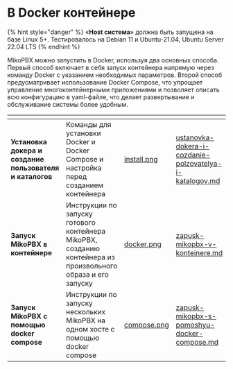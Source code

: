 # В Docker контейнере

{% hint style="danger" %}
«**Host система**» должна быть запущена на базе Linux 5+. Тестировалось на Debian 11 и Ubuntu-21.04, Ubuntu Server 22.04 LTS
{% endhint %}

MikoPBX можно запустить в Docker, используя два основных способа. Первый способ включает в себя запуск контейнера напрямую через команду Docker с указанием необходимых параметров. Второй способ предусматривает использование Docker Compose, что упрощает управление многоконтейнерными приложениями и позволяет описать всю конфигурацию в yaml-файле, что делает развертывание и обслуживание системы более удобным.

<table data-view="cards"><thead><tr><th></th><th></th><th data-hidden data-card-cover data-type="files"></th><th data-hidden data-card-target data-type="content-ref"></th></tr></thead><tbody><tr><td><strong>Установка докера и cоздание пользователя и каталогов</strong></td><td>Команды для установки Docker и Docker Compose и настройка перед созданием контейнера</td><td><a href="../../.gitbook/assets/install.png">install.png</a></td><td><a href="ustanovka-dokera-i-cozdanie-polzovatelya-i-katalogov.md">ustanovka-dokera-i-cozdanie-polzovatelya-i-katalogov.md</a></td></tr><tr><td><strong>Запуск MikoPBX в контейнере</strong></td><td>Инструкции по запуску готового контейнера MikoPBX, созданию контейнера из произвольного образа и его запуску</td><td><a href="../../.gitbook/assets/docker.png">docker.png</a></td><td><a href="zapusk-mikopbx-v-konteinere.md">zapusk-mikopbx-v-konteinere.md</a></td></tr><tr><td><strong>Запуск MikoPBX с помощью docker compose</strong></td><td>Инструкции по запуску нескольких MikoPBX на одном хосте с помощью docker compose</td><td><a href="../../.gitbook/assets/compose.png">compose.png</a></td><td><a href="zapusk-mikopbx-s-pomoshyu-docker-compose.md">zapusk-mikopbx-s-pomoshyu-docker-compose.md</a></td></tr></tbody></table>
